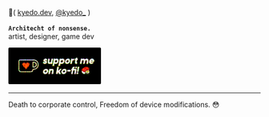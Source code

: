 🍣( [kyedo.dev](https://kyedo.dev), [@kyedo_](https://twitter.com/i/user/937220918912225280) )  

**`Architecht of nonsense.`**  
artist, designer, game dev

<a href="https://ko-fi.com/kyedo"><img src="https://raw.githubusercontent.com/KyeDoesnt/KyeDoesnt/main/assets/kofi.png" width="185px" alt="support me on kofi!"></a>

-----

Death to corporate control, Freedom of device modifications. 😳


<!---
KyeDoesnt/KyeDoesnt is a ✨ special ✨ repository because its `README.md` (this file) appears on your GitHub profile.
You can click the Preview link to take a look at your changes.
--->
